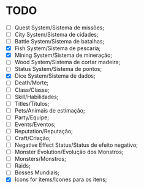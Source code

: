 # TODO
- [ ] Quest System/Sistema de missões;
- [ ] City System/Sistema de cidades;
- [ ] Battle System/Sistema de batalhas;
- [x] Fish System/Sistema de pescaria;
- [x] Mining System/Sistema de mineração;
- [ ] Wood System/Sistema de cortar madeira;
- [ ] Status System/Sistema de pontos;
- [x] Dice System/Sistema de dados;
- [ ] Death/Morte;
- [ ] Class/Classe;
- [ ] Skill/Habilidades;
- [ ] Titles/Títulos;
- [ ] Pets/Animais de estimação;
- [ ] Party/Equipe;
- [ ] Events/Eventos;
- [ ] Reputation/Reputação;
- [ ] Craft/Criação;
- [ ] Negative Effect Status/Status de efeito negativo;
- [ ] Monster Evolution/Evolução dos Monstros;
- [ ] Monsters/Monstros;
- [ ] Raids;
- [ ] Bosses Mundiais;
- [x] Icons for items/Icones para os itens;